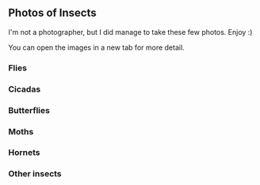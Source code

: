 <BackToOther :others="2"></BackToOther>

## Photos of Insects

I'm not a photographer, but I did manage to take these few photos. Enjoy :)

You can open the images in a new tab for more detail.

### Flies

<div class="flex flex-row space-x-1">

<MdImage img="insects/1.jpg" height="140"></MdImage>
<MdImage img="insects/2.jpg" height="140"></MdImage>
<MdImage img="insects/3.jpg" height="140"></MdImage>
<MdImage img="insects/4.jpg" height="140"></MdImage>
<MdImage img="insects/5.jpg" height="140"></MdImage>
<MdImage img="insects/12.jpg" height="140"></MdImage>

</div>

### Cicadas

<div class="flex flex-row space-x-1">

<MdImage img="insects/8.jpg" height="140"></MdImage>

</div>

### Butterflies

<div class="flex flex-row space-x-1">

<MdImage img="insects/9.jpg" height="140"></MdImage>
<MdImage img="insects/10.jpg" height="140"></MdImage>
<MdImage img="insects/11.jpg" height="140"></MdImage>

</div>

### Moths

<div class="flex flex-row space-x-1">

<MdImage img="insects/16.jpg" height="140"></MdImage>
<MdImage img="insects/17.jpg" height="140"></MdImage>
<MdImage img="insects/18.jpg" height="140"></MdImage>
<MdImage img="insects/19.jpg" height="140"></MdImage>
<MdImage img="insects/22.jpg" height="140"></MdImage>
<MdImage img="insects/23.jpg" height="140"></MdImage>
<MdImage img="insects/24.jpg" height="140"></MdImage>

</div>

### Hornets

<div class="flex flex-row space-x-1">

<MdImage img="insects/26.jpg" height="140"></MdImage>

</div>

### Other insects

<div class="flex flex-row space-x-1">

<MdImage img="insects/7.jpg" height="140"></MdImage>
<MdImage img="insects/6.jpg" height="140"></MdImage>
<MdImage img="insects/13.jpg" height="140"></MdImage>
<MdImage img="insects/14.jpg" height="140"></MdImage>
<MdImage img="insects/15.jpg" height="140"></MdImage>

</div>

<div class="flex flex-row space-x-1">

<MdImage img="insects/20.jpg" height="140"></MdImage>
<MdImage img="insects/21.jpg" height="140"></MdImage>
<MdImage img="insects/25.jpg" height="140"></MdImage>

</div>